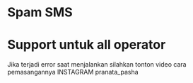 # Spam SMS
# Support untuk all operator
Jika terjadi error saat menjalankan silahkan
tonton video cara pemasangannya INSTAGRAM pranata_pasha
